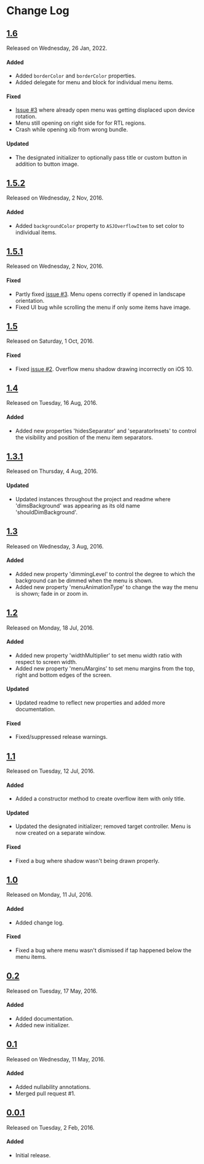 # Change Log

## [1.6](https://github.com/sdpjswl/ASJOverflowButton/releases/tag/1.6)
Released on Wednesday, 26 Jan, 2022.

#### Added
* Added `borderColor` and `borderColor` properties.
* Added delegate for menu and block for individual menu items.

#### Fixed
* [Issue #3](https://github.com/sdpjswl/ASJOverflowButton/issues/3) where already open menu was getting displaced upon device rotation.
* Menu still opening on right side for for RTL regions.
* Crash while opening xib from wrong bundle.

#### Updated
* The designated initializer to optionally pass title or custom button in addition to button image.

## [1.5.2](https://github.com/sdpjswl/ASJOverflowButton/releases/tag/1.5.2)
Released on Wednesday, 2 Nov, 2016.

#### Added
* Added `backgroundColor` property to `ASJOverflowItem` to set color to individual items.

## [1.5.1](https://github.com/sdpjswl/ASJOverflowButton/releases/tag/1.5.1)
Released on Wednesday, 2 Nov, 2016.

#### Fixed
* Partly fixed [issue #3](https://github.com/sdpjswl/ASJOverflowButton/issues/3). Menu opens correctly if opened in landscape orientation.
* Fixed UI bug while scrolling the menu if only some items have image.

## [1.5](https://github.com/sdpjswl/ASJOverflowButton/releases/tag/1.5)
Released on Saturday, 1 Oct, 2016.

#### Fixed
* Fixed [issue #2](https://github.com/sdpjswl/ASJOverflowButton/issues/2). Overflow menu shadow drawing incorrectly on iOS 10.

## [1.4](https://github.com/sdpjswl/ASJOverflowButton/releases/tag/1.4)
Released on Tuesday, 16 Aug, 2016.

#### Added
* Added new properties 'hidesSeparator' and 'separatorInsets' to control the visibility and position of the menu item separators.

## [1.3.1](https://github.com/sdpjswl/ASJOverflowButton/releases/tag/1.3.1)
Released on Thursday, 4 Aug, 2016.

#### Updated
* Updated instances throughout the project and readme where 'dimsBackground' was appearing as its old name 'shouldDimBackground'.

## [1.3](https://github.com/sdpjswl/ASJOverflowButton/releases/tag/1.3)
Released on Wednesday, 3 Aug, 2016.

#### Added
* Added new property 'dimmingLevel' to control the degree to which the background can be dimmed when the menu is shown.
* Added new property 'menuAnimationType' to change the way the menu is shown; fade in or zoom in.

## [1.2](https://github.com/sdpjswl/ASJOverflowButton/releases/tag/1.2)
Released on Monday, 18 Jul, 2016.

#### Added
* Added new property 'widthMultiplier' to set menu width ratio with respect to screen width.
* Added new property 'menuMargins' to set menu margins from the top, right and bottom edges of the screen.

#### Updated
* Updated readme to reflect new properties and added more documentation.

#### Fixed
* Fixed/suppressed release warnings.

## [1.1](https://github.com/sdpjswl/ASJOverflowButton/releases/tag/1.1)
Released on Tuesday, 12 Jul, 2016.

#### Added
* Added a constructor method to create overflow item with only title.

#### Updated
* Updated the designated initializer; removed target controller. Menu is now created on a separate window.

#### Fixed
* Fixed a bug where shadow wasn't being drawn properly.

## [1.0](https://github.com/sdpjswl/ASJOverflowButton/releases/tag/1.0)
Released on Monday, 11 Jul, 2016.

#### Added
* Added change log.

#### Fixed
* Fixed a bug where menu wasn't dismissed if tap happened below the menu items.

## [0.2](https://github.com/sdpjswl/ASJOverflowButton/releases/tag/0.2)
Released on Tuesday, 17 May, 2016.

#### Added
* Added documentation.
* Added new initializer.

## [0.1](https://github.com/sdpjswl/ASJOverflowButton/releases/tag/0.1)
Released on Wednesday, 11 May, 2016.

#### Added
* Added nullability annotations.
* Merged pull request #1.

## [0.0.1](https://github.com/sdpjswl/ASJOverflowButton/releases/tag/0.0.1)
Released on Tuesday, 2 Feb, 2016.

#### Added
* Initial release.
